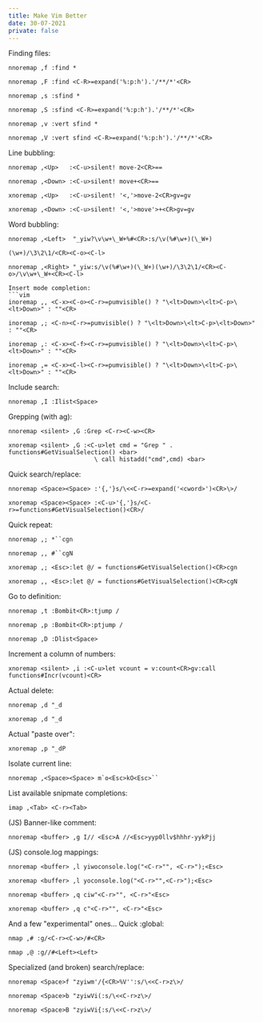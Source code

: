 ```yaml
---
title: Make Vim Better
date: 30-07-2021
private: false
---
```


Finding files:

```vim
nnoremap ,f :find *
```

```vim
nnoremap ,F :find <C-R>=expand('%:p:h').'/**/*'<CR>
```

```
nnoremap ,s :sfind *
```

```vim
nnoremap ,S :sfind <C-R>=expand('%:p:h').'/**/*'<CR>
```

```vim
nnoremap ,v :vert sfind *
```

```vim
nnoremap ,V :vert sfind <C-R>=expand('%:p:h').'/**/*'<CR>
```

Line bubbling:

```vim
nnoremap ,<Up>   :<C-u>silent! move-2<CR>==
```

```vim
nnoremap ,<Down> :<C-u>silent! move+<CR>==
```

```vim
xnoremap ,<Up>   :<C-u>silent! '<,'>move-2<CR>gv=gv
```

```vim
xnoremap ,<Down> :<C-u>silent! '<,'>move'>+<CR>gv=gv
```

Word bubbling:

```vim
nnoremap ,<Left>  "_yiw?\v\w+\_W+%#<CR>:s/\v(%#\w+)(\_W+)
```

```vim
(\w+)/\3\2\1/<CR><C-o><C-l>
```

```vim
nnoremap ,<Right> "_yiw:s/\v(%#\w+)(\_W+)(\w+)/\3\2\1/<CR><C-
o>/\v\w+\_W+<CR><C-l>
```

````vim
Insert mode completion:
```vim
inoremap ,, <C-x><C-o><C-r>=pumvisible() ? "\<lt>Down>\<lt>C-p>\<lt>Down>" : ""<CR>
````

```vim
inoremap ,; <C-n><C-r>=pumvisible() ? "\<lt>Down>\<lt>C-p>\<lt>Down>" : ""<CR>
```

```vim
inoremap ,: <C-x><C-f><C-r>=pumvisible() ? "\<lt>Down>\<lt>C-p>\<lt>Down>" : ""<CR>
```

```vim
inoremap ,= <C-x><C-l><C-r>=pumvisible() ? "\<lt>Down>\<lt>C-p>\<lt>Down>" : ""<CR>
```

Include search:

```vim
nnoremap ,I :Ilist<Space>
```

Grepping (with ag):

```vim
nnoremap <silent> ,G :Grep <C-r><C-w><CR>
```

```vim
xnoremap <silent> ,G :<C-u>let cmd = "Grep " .
functions#GetVisualSelection() <bar>
                        \ call histadd("cmd",cmd) <bar>
```

Quick search/replace:

```vim
nnoremap <Space><Space> :'{,'}s/\<<C-r>=expand('<cword>')<CR>\>/
```

```vim
xnoremap <Space><Space> :<C-u>'{,'}s/<C-r>=functions#GetVisualSelection()<CR>/
```

Quick repeat:

```vim
nnoremap ,; *``cgn
```

```vim
nnoremap ,, #``cgN
```

```vim
xnoremap ,; <Esc>:let @/ = functions#GetVisualSelection()<CR>cgn
```

```vim
xnoremap ,, <Esc>:let @/ = functions#GetVisualSelection()<CR>cgN
```

Go to definition:

```vim
nnoremap ,t :Bombit<CR>:tjump /
```

```vim
nnoremap ,p :Bombit<CR>:ptjump /
```

```vim
nnoremap ,D :Dlist<Space>
```

Increment a column of numbers:

```vim
xnoremap <silent> ,i :<C-u>let vcount = v:count<CR>gv:call functions#Incr(vcount)<CR>
```

Actual delete:

```vim
nnoremap ,d "_d
```

```vim
xnoremap ,d "_d
```

Actual "paste over":

```vim
xnoremap ,p "_dP
```

Isolate current line:

```vim
nnoremap ,<Space><Space> m`o<Esc>kO<Esc>``
```

List available snipmate completions:

```vim
imap ,<Tab> <C-r><Tab>
```

(JS) Banner-like comment:

```vim
nnoremap <buffer> ,g I// <Esc>A //<Esc>yyp0llv$hhhr-yykPjj
```

(JS) console.log mappings:

```vim
nnoremap <buffer> ,l yiwoconsole.log("<C-r>"", <C-r>");<Esc>
```

```vim
xnoremap <buffer> ,l yoconsole.log("<C-r>"",<C-r>");<Esc>
```

```vim
nnoremap <buffer> ,q ciw"<C-r>"", <C-r>"<Esc>
```

```vim
xnoremap <buffer> ,q c"<C-r>"", <C-r>"<Esc>
```

And a few "experimental" ones…
Quick :global:

```vim
nmap ,# :g/<C-r><C-w>/#<CR>
```

```vim
nmap ,@ :g//#<Left><Left>
```

Specialized (and broken) search/replace:

```vim
nnoremap <Space>f "zyiwm'/{<CR>%V'':s/\<<C-r>z\>/
```

```vim
nnoremap <Space>b "zyiwVi(:s/\<<C-r>z\>/
```

```vim
nnoremap <Space>B "zyiwVi{:s/\<<C-r>z\>/
```
